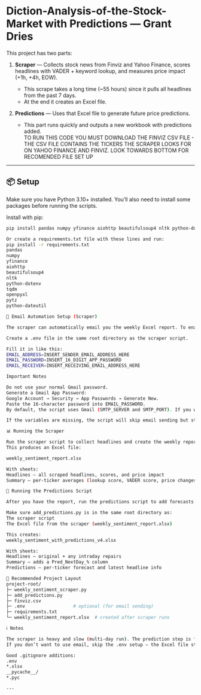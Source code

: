 # Diction-Analysis-of-the-Stock-Market with Predictions — Grant Dries

This project has two parts:  

1. **Scraper** — Collects stock news from Finviz and Yahoo Finance, scores headlines with VADER + keyword lookup, and measures price impact (+1h, +4h, EOW).  
   - This scrape takes a long time (~55 hours) since it pulls all headlines from the past 7 days.  
   - At the end it creates an Excel file.  

2. **Predictions** — Uses that Excel file to generate future price predictions.  
   - This part runs quickly and outputs a new workbook with predictions added.  
TO RUN THIS CODE YOU MUST DOWNLOAD THE FINVIZ CSV FILE - THE CSV FILE CONTAINS THE TICKERS THE SCRAPER LOOKS FOR ON YAHOO FINANCE AND FINVIZ. LOOK TOWARDS BOTTOM FOR RECOMENDED FILE SET UP
---

## 📦 Setup

Make sure you have Python 3.10+ installed. You’ll also need to install some packages before running the scripts.

Install with pip:

```bash
pip install pandas numpy yfinance aiohttp beautifulsoup4 nltk python-dotenv tqdm openpyxl pytz python-dateutil

Or create a requirements.txt file with these lines and run:
pip install -r requirements.txt
pandas
numpy
yfinance
aiohttp
beautifulsoup4
nltk
python-dotenv
tqdm
openpyxl
pytz
python-dateutil

📧 Email Automation Setup (Scraper)

The scraper can automatically email you the weekly Excel report. To enable this:

Create a .env file in the same root directory as the scraper script.

Fill it in like this:
EMAIL_ADDRESS=INSERT_SENDER_EMAIL_ADDRESS_HERE
EMAIL_PASSWORD=INSERT_16_DIGIT_APP_PASSWORD
EMAIL_RECEIVER=INSERT_RECEIVING_EMAIL_ADDRESS_HERE

Important Notes

Do not use your normal Gmail password.
Generate a Gmail App Password:
Google Account → Security → App Passwords → Generate New.
Paste the 16-character password into EMAIL_PASSWORD.
By default, the script uses Gmail (SMTP_SERVER and SMTP_PORT). If you want another provider, change those values in the script.

If the variables are missing, the script will skip email sending but still save the Excel file locally.

📊 Running the Scraper

Run the scraper script to collect headlines and create the weekly report:
This produces an Excel file:

weekly_sentiment_report.xlsx

With sheets:
Headlines — all scraped headlines, scores, and price impact
Summary — per-ticker averages (lookup score, VADER score, price changes, etc.)

🔮 Running the Predictions Script

After you have the report, run the predictions script to add forecasts.

Make sure add_predictions.py is in the same root directory as:
The scraper script 
The Excel file from the scraper (weekly_sentiment_report.xlsx)

This creates:
weekly_sentiment_with_predictions_v4.xlsx

With sheets:
Headlines — original + any intraday repairs
Summary — adds a Pred_NextDay_% column
Predictions — per-ticker forecast and latest headline info

📁 Recommended Project Layout
project-root/
├─ weekly_sentiment_scraper.py
├─ add_predictions.py
├─ finviz.csv
├─ .env                  # optional (for email sending)
├─ requirements.txt
└─ weekly_sentiment_report.xlsx  # created after scraper runs

ℹ️ Notes

The scraper is heavy and slow (multi-day run). The prediction step is fast.
If you don’t want to use email, skip the .env setup — the Excel file still saves locally.

Good .gitignore additions:
.env
*.xlsx
__pycache__/
*.pyc

---
